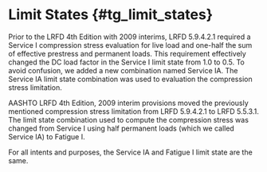Limit States {#tg_limit_states}
======================================
Prior to the LRFD 4th Edition with 2009 interims, LRFD 5.9.4.2.1 required a Service I compression stress evaluation for live load and one-half the sum of effective prestress and permanent loads. This requirement effectively changed the DC load factor in the Service I limit state from 1.0 to 0.5. To avoid confusion, we added a new combination named Service IA. The Service IA limit state combination was used to evaluation the compression stress limitation.

AASHTO LRFD 4th Edition, 2009 interim provisions moved the previously mentioned compression stress limitation from LRFD 5.9.4.2.1 to LRFD 5.5.3.1. The limit state combination used to compute the compression stress was changed from Service I using half permanent loads (which we called Service IA) to Fatigue I.

For all intents and purposes, the Service IA and Fatigue I limit state are the same.
